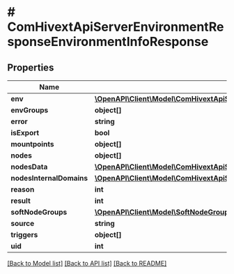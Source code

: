 # # ComHivextApiServerEnvironmentResponseEnvironmentInfoResponse

## Properties

Name | Type | Description | Notes
------------ | ------------- | ------------- | -------------
**env** | [**\OpenAPI\Client\Model\ComHivextApiServerEnvironmentResponseEnvironmentInfoResponseEnv**](ComHivextApiServerEnvironmentResponseEnvironmentInfoResponseEnv.md) |  | [optional]
**envGroups** | **object[]** |  | [optional]
**error** | **string** |  | [optional]
**isExport** | **bool** |  | [optional]
**mountpoints** | **object[]** |  | [optional]
**nodes** | **object[]** |  | [optional]
**nodesData** | [**\OpenAPI\Client\Model\ComHivextApiServerEnvironmentResponseEnvironmentInfoResponseNodesData**](ComHivextApiServerEnvironmentResponseEnvironmentInfoResponseNodesData.md) |  | [optional]
**nodesInternalDomains** | [**\OpenAPI\Client\Model\ComHivextApiServerEnvironmentResponseEnvironmentInfoResponseNodesInternalDomains**](ComHivextApiServerEnvironmentResponseEnvironmentInfoResponseNodesInternalDomains.md) |  | [optional]
**reason** | **int** |  | [optional]
**result** | **int** |  | [optional]
**softNodeGroups** | [**\OpenAPI\Client\Model\SoftNodeGroup[]**](SoftNodeGroup.md) |  | [optional]
**source** | **string** |  | [optional]
**triggers** | **object[]** |  | [optional]
**uid** | **int** |  | [optional]

[[Back to Model list]](../../README.md#models) [[Back to API list]](../../README.md#endpoints) [[Back to README]](../../README.md)
